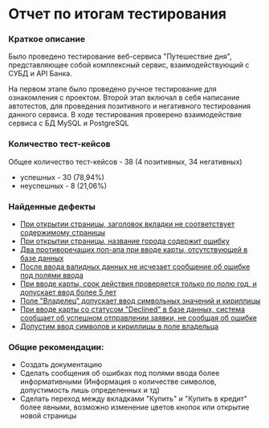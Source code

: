 # Отчет по итогам тестирования

### Краткое описание

Было проведено тестирование веб-сервиса "Путешествие дня", представляющее собой комплексный сервис, взаимодействующий с СУБД и API Банка.

На первом этапе было проведено ручное тестирование для ознакомления с проектом. 
Второй этап включал в себя написание автотестов, для проведения позитивного и негативного тестирования данного сервиса. 
В ходе тестирования проверено взаимодействие сервиса с БД MySQL и PostgreSQL

### Количество тест-кейсов

Общее количество тест-кейсов - 38 (4 позитивных, 34 негативных)

- успешных - 30 (78,94%)
- неуспешных - 8 (21,06%)

### Найденные дефекты
- [При открытии страницы, заголовок вкладки не соответствует содержимому страницы](https://github.com/Cryofbb/Netology_QAcourse/issues/1)
- [При открытии страницы, название города содержит ошибку](https://github.com/Cryofbb/Netology_QAcourse/issues/2)
- [Два противоречащих поп-апа при вводе карты, отсутствующей в базе данных](https://github.com/Cryofbb/Netology_QAcourse/issues/3)
- [После ввода валидных данных не исчезает сообщение об ошибке под полями ввода](https://github.com/Cryofbb/Netology_QAcourse/issues/4)
- [При вводе карты, срок действия проверяется только по полю год, и допускает ввод более 5 лет](https://github.com/Cryofbb/Netology_QAcourse/issues/5)
- [Поле "Владелец" допускает ввод символьных значений и кириллицы](https://github.com/Cryofbb/Netology_QAcourse/issues/6)
- [При вводе карты со статусом "Declined" в базе данных, система сообщает об успешном отправлении заявки, не сообщая об ошибке](https://github.com/Cryofbb/Netology_QAcourse/issues/9)
- [Допустим ввод символов и кириллицы в поле владельца](https://github.com/Cryofbb/Netology_QAcourse/issues/10)

### Общие рекомендации:

- Создать документацию
- Сделать сообщения об ошибках под полями ввода более информативными (Информация о количестве символов, допустимость лишь определенных и тд)
- Сделать переход между вкладками "Купить" и "Купить в кредит" более явными, возможно изменение цветов кнопок или открытие новой страницы


